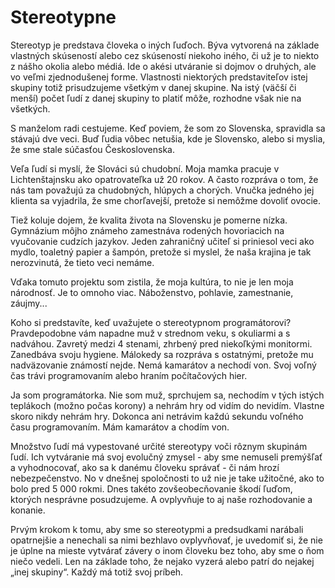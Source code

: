 # Stereotypne
Stereotyp je predstava človeka o iných ľuďoch. Býva vytvorená na základe vlastných skúseností alebo cez skúseností niekoho iného, či už je to niekto z nášho okolia alebo médiá. Ide o akési utváranie si dojmov o druhých, ale vo veľmi zjednodušenej forme. Vlastnosti niektorých predstaviteľov istej skupiny totiž prisudzujeme všetkým v danej skupine. Na istý (väčší či menší) počet ľudí z danej skupiny to platiť môže, rozhodne však nie na všetkých.

S manželom radi cestujeme. Keď poviem, že som zo Slovenska, spravidla sa stávajú dve veci. Buď ľudia vôbec netušia, kde je Slovensko, alebo si myslia, že sme stale súčasťou Československa.

Veľa ľudí si myslí, že Slováci sú chudobní. Moja mamka pracuje v Lichtenštajnsku ako opatrovateľka už 20 rokov. A často rozpráva o tom, že nás tam považujú za chudobných, hlúpych a chorých. Vnučka jedného jej klienta sa vyjadrila, že sme chorľavejší, pretože si nemôžme dovoliť ovocie. 

Tiež koluje dojem, že kvalita života na Slovensku je pomerne nízka. Gymnázium môjho známeho zamestnáva rodených hovoriacich na vyučovanie cudzích jazykov. Jeden zahraničný učiteľ si priniesol veci ako mydlo, toaletný papier a šampón, pretože si myslel, že naša krajina je tak nerozvinutá, že tieto veci nemáme.

Vďaka tomuto projektu som zistila, že moja kultúra, to nie je len moja národnosť. Je to omnoho viac. Náboženstvo, pohlavie, zamestnanie, záujmy...

Koho si predstavíte, keď uvažujete o stereotypnom programátorovi? Pravdepodobne vám napadne muž v strednom veku, s okuliarmi a s nadváhou. Zavretý medzi 4 stenami, zhrbený pred niekoľkými monitormi. Zanedbáva svoju hygiene. Málokedy sa rozpráva s ostatnými, pretože mu nadväzovanie známostí nejde. Nemá kamarátov a nechodí von. Svoj voľný čas trávi programovaním alebo hraním počítačových hier.

Ja som programátorka. Nie som muž, sprchujem sa, nechodím v tých istých teplákoch (možno počas korony) a nehrám hry od vidím do nevidím. Vlastne skoro nikdy nehrám hry. Dokonca ani netrávim každú sekundu voľného času programovaním. Mám kamarátov a chodím von.

Množstvo ľudí má vypestované určité stereotypy voči rôznym skupinám ľudí. Ich vytváranie má svoj evolučný zmysel - aby sme nemuseli premýšľať a vyhodnocovať, ako sa k danému človeku správať - či nám hrozí nebezpečenstvo. No v dnešnej spoločnosti to už nie je take užitočné, ako to bolo pred 5 000 rokmi. Dnes takéto zovšeobecňovanie škodí ľuďom, ktorých nesprávne posudzujeme. A ovplyvňuje to aj naše rozhodovanie a konanie.

Prvým krokom k tomu, aby sme so stereotypmi a predsudkami narábali opatrnejšie a nenechali sa nimi bezhlavo ovplyvňovať, je uvedomiť si, že nie je úplne na mieste vytvárať závery o inom človeku bez toho, aby sme o ňom niečo vedeli. Len na základe toho, že nejako vyzerá alebo patrí do nejakej „inej skupiny“. Každý má totiž svoj príbeh.